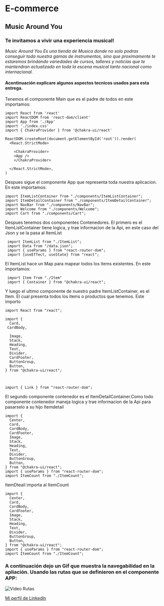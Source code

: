 # E-commerce
## Music Around You
### Te invitamos a vivir una experiencia musical!

_Music Around You Es una tienda de Musica donde no solo podras conseguir toda nuestra gamas de instrumentos, sino que proximamente te estaremos brindando variedades de cursos, talleres y noticias que te mantendran actualizado en toda la escena musical tanto nacional como internacional._

#### Acontinuación explicare algunos aspectos tecnicos usados para esta entrega.

Tenemos el componente Main que es el padre de todos en este importamos:

```
import React from 'react'
import ReactDOM from 'react-dom/client'
import App from './App'
import './index.css'
import { ChakraProvider } from '@chakra-ui/react'

ReactDOM.createRoot(document.getElementById('root')).render(
  <React.StrictMode>
    
    <ChakraProvider>
    <App />
    </ChakraProvider>

  </React.StrictMode>,
)

```

Despues sigue el componente App que representa toda nuestra aplicacion. En este importamos:

```import { BrowserRouter, Route, Routes } from "react-router-dom";
import ItemListContainer from "./components/ItemListContainer";
import ItemDetailContainer from "./components/ItemDetailContainer";
import NavBar from "./components/NavBar";
import Welcome from "./components/Welcome";
import Cart from "./components/Cart";

```
Despues tenemos dos componentes Contenedores. El primero es el ItemListContainer tiene logica, y trae informacion de la Api, en este caso del Json y se la pasa al ItemList

```
 import ItemList from "./ItemList";
 import Data from "/data.json";
 import { useParams } from "react-router-dom";
 import {useEffect, useState} from "react";

```
El ItemList hace un Map para mapear todos los items existentes. En este importamos:
```
 import Item from "./Item"
 import { Container } from "@chakra-ui/react";

```
Y luego el ultimo componente de nuestro padre ItemListContainer, es el Item. El cual presenta todos los items o productos que tenemos. Este importo

```
import React from "react";

import {
  Card,
 CardBody,

  Image,
  Stack,
  Heading,
  Text,
  Divider,
  CardFooter,
  ButtonGroup,
  Button,
} from "@chakra-ui/react";



import { Link } from "react-router-dom";

```

El segundo componente contenedor es el ItemDetailContainer.Como todo componente contenedor maneja logica y trae informacion de la Api para pasarselo a su hijo Itemdetail

```
import {
  Center,
  Card,
  CardBody,
  CardFooter,
  Image,
  Stack,
  Heading,
  Text,
  Divider,
  ButtonGroup,
  Button,
} from "@chakra-ui/react";
import { useParams } from "react-router-dom";
import ItemCount from "./ItemCount";

```
ItemDteail importa al ItemCount

```
import {
  Center,
  Card,
  CardBody,
  CardFooter,
  Image,
  Stack,
  Heading,
  Text,
  Divider,
  ButtonGroup,
  Button,
} from "@chakra-ui/react";
import { useParams } from "react-router-dom";
import ItemCount from "./ItemCount";

```

### A continuación dejo un Gif que muestra la navegabilidad en la apliación. Usando las rutas que se definieron en el componente APP:

![Video Rutas](./src/assets/Readme/Music-Around-You-Google-Chrome-2023-02-21-16-44-56.gif)

[Mi perfil de Linkedln](https://www.linkedin.com/in/lenin-acosta-b32b8a262/)




